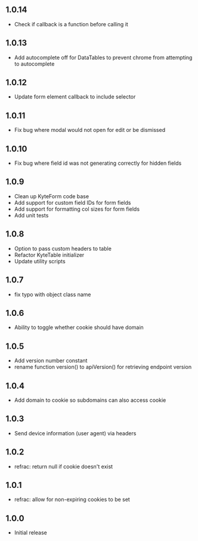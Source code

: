 ## 1.0.14

* Check if callback is a function before calling it

## 1.0.13

* Add autocomplete off for DataTables to prevent chrome from attempting to autocomplete

## 1.0.12

* Update form element callback to include selector

## 1.0.11

* Fix bug where modal would not open for edit or be dismissed

## 1.0.10

* Fix bug where field id was not generating correctly for hidden fields

## 1.0.9

* Clean up KyteForm code base
* Add support for custom field IDs for form fields
* Add support for formatting col sizes for form fields
* Add unit tests

## 1.0.8

* Option to pass custom headers to table
* Refactor KyteTable initializer
* Update utility scripts

## 1.0.7

* fix typo with object class name

## 1.0.6

* Ability to toggle whether cookie should have domain

## 1.0.5

* Add version number constant
* rename function version() to apiVersion() for retrieving endpoint version

## 1.0.4

* Add domain to cookie so subdomains can also access cookie

## 1.0.3

* Send device information (user agent) via headers

## 1.0.2

* refrac: return null if cookie doesn't exist

## 1.0.1

* refrac: allow for non-expiring cookies to be set

## 1.0.0

* Initial release
